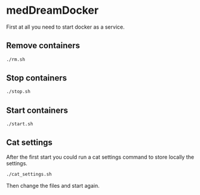 # medDreamDocker
First at all you need to start docker as a service.
## Remove containers
```bash
./rm.sh
```

## Stop containers
```bash
./stop.sh
```

## Start containers
```bash
./start.sh
```
## Cat settings
After the first start you could run a cat settings command to store locally the settings.
```bash
./cat_settings.sh
```
Then change the files and start again.

